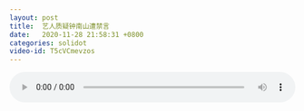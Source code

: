 ```yaml
---
layout: post
title:  艺人质疑钟南山遭禁言
date:   2020-11-28 21:58:31 +0800
categories: solidot
video-id: T5cVCmevzos
---
```


<audio src="/assets/b0180d712d67e04cbf0642204ad39e7a.mp3" style="width: 100%;" controls></audio>

